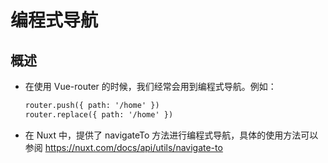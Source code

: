 # 编程式导航

## 概述

+ 在使用 Vue-router 的时候，我们经常会用到编程式导航。例如：

  ```html
  router.push({ path: '/home' })
  router.replace({ path: '/home' })
  ```

+ 在 Nuxt 中，提供了 navigateTo 方法进行编程式导航，具体的使用方法可以参阅 https://nuxt.com/docs/api/utils/navigate-to
